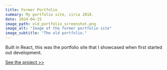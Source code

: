 ```yaml
---
title: Former Portfolio
summary: My portfolio site, circa 2018.
date: 2024-04-15
image_path: old_portfolio_screenshot.png
image_alt: "Image of the former portfolio site"
image_subtitle: "The old portfolio."
---
```


Built in React, this was the portfolio site that I showcased when first started out development.

[See the project >>](https://teebl.github.io/portfolio)
